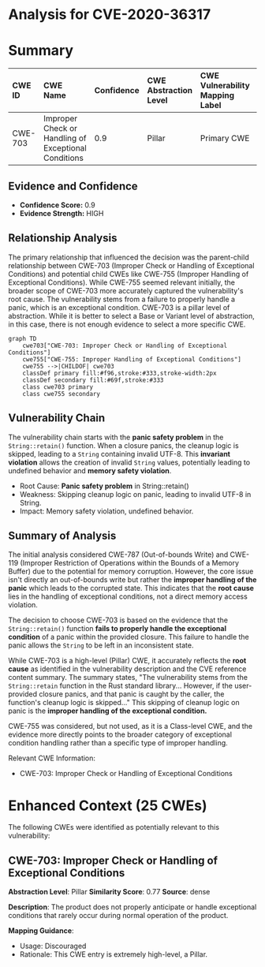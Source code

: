 # Analysis for CVE-2020-36317

# Summary
| CWE ID  | CWE Name                                                              | Confidence | CWE Abstraction Level | CWE Vulnerability Mapping Label | CWE-Vulnerability Mapping Notes |
| :------- | :-------------------------------------------------------------------- | :--------- | :---------------------- | :------------------------------ | :------------------------------ |
| CWE-703 | Improper Check or Handling of Exceptional Conditions               | 0.9        | Pillar                  | Primary CWE                     | Discouraged                   |

## Evidence and Confidence

*   **Confidence Score:** 0.9
*   **Evidence Strength:** HIGH

## Relationship Analysis
The primary relationship that influenced the decision was the parent-child relationship between CWE-703 (Improper Check or Handling of Exceptional Conditions) and potential child CWEs like CWE-755 (Improper Handling of Exceptional Conditions). While CWE-755 seemed relevant initially, the broader scope of CWE-703 more accurately captured the vulnerability's root cause. The vulnerability stems from a failure to properly handle a panic, which is an exceptional condition. CWE-703 is a pillar level of abstraction. While it is better to select a Base or Variant level of abstraction, in this case, there is not enough evidence to select a more specific CWE.

```mermaid
graph TD
    cwe703["CWE-703: Improper Check or Handling of Exceptional Conditions"]
    cwe755["CWE-755: Improper Handling of Exceptional Conditions"]
    cwe755 -->|CHILDOF| cwe703
    classDef primary fill:#f96,stroke:#333,stroke-width:2px
    classDef secondary fill:#69f,stroke:#333
    class cwe703 primary
    class cwe755 secondary
```

## Vulnerability Chain
The vulnerability chain starts with the **panic safety problem** in the `String::retain()` function. When a closure panics, the cleanup logic is skipped, leading to a `String` containing invalid UTF-8. This **invariant violation** allows the creation of invalid `String` values, potentially leading to undefined behavior and **memory safety violation**.
  - Root Cause: **Panic safety problem** in String::retain()
  - Weakness: Skipping cleanup logic on panic, leading to invalid UTF-8 in String.
  - Impact: Memory safety violation, undefined behavior.

## Summary of Analysis
The initial analysis considered CWE-787 (Out-of-bounds Write) and CWE-119 (Improper Restriction of Operations within the Bounds of a Memory Buffer) due to the potential for memory corruption. However, the core issue isn't directly an out-of-bounds write but rather the **improper handling of the panic** which leads to the corrupted state. This indicates that the **root cause** lies in the handling of exceptional conditions, not a direct memory access violation.

The decision to choose CWE-703 is based on the evidence that the `String::retain()` function **fails to properly handle the exceptional condition** of a panic within the provided closure. This failure to handle the panic allows the `String` to be left in an inconsistent state.

While CWE-703 is a high-level (Pillar) CWE, it accurately reflects the **root cause** as identified in the vulnerability description and the CVE reference content summary. The summary states, "The vulnerability stems from the `String::retain` function in the Rust standard library... However, if the user-provided closure panics, and that panic is caught by the caller, the function's cleanup logic is skipped..." This skipping of cleanup logic on panic is the **improper handling of the exceptional condition.**

CWE-755 was considered, but not used, as it is a Class-level CWE, and the evidence more directly points to the broader category of exceptional condition handling rather than a specific type of improper handling.

Relevant CWE Information:
- CWE-703: Improper Check or Handling of Exceptional Conditions

# Enhanced Context (25 CWEs)
The following CWEs were identified as potentially relevant to this vulnerability:

## CWE-703: Improper Check or Handling of Exceptional Conditions
**Abstraction Level**: Pillar
**Similarity Score**: 0.77
**Source**: dense

**Description**:
The product does not properly anticipate or handle exceptional conditions that rarely occur during normal operation of the product.

**Mapping Guidance**:
- Usage: Discouraged
- Rationale: This CWE entry is extremely high-level, a Pillar.